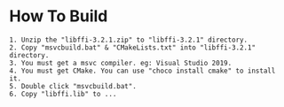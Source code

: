 # How To Build

    1. Unzip the "libffi-3.2.1.zip" to "libffi-3.2.1" directory.
    2. Copy "msvcbuild.bat" & "CMakeLists.txt" into "libffi-3.2.1" directory.
    3. You must get a msvc compiler. eg: Visual Studio 2019.
    4. You must get CMake. You can use "choco install cmake" to install it.
    5. Double click "msvcbuild.bat".
    6. Copy "libffi.lib" to ...
